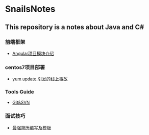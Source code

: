 # SnailsNotes
## This repository is a notes about Java and C#

### 前端框架

* [Angular项目模块介绍]([https://github.com/SnailsRocket/SnailsNotes/blob/master/docs/%E5%89%8D%E7%AB%AF%E6%A1%86%E6%9E%B6/Angular/Angular%E9%A1%B9%E7%9B%AE%E6%A8%A1%E5%9D%97%E4%BB%8B%E7%BB%8D.md](https://github.com/SnailsRocket/SnailsNotes/blob/master/docs/前端框架/Angular/Angular项目模块介绍.md))



### centos7项目部署

* [yum update 引发的线上事故](https://editor.csdn.net/md/?articleId=108058509)



### Tools Guide

* [Git&SVN](https://github.com/SnailsRocket/SnailsNotes/blob/master/docs/tool/GIT%26SVN.md)



### 面试技巧

* [最强简历编写及模板](https://editor.csdn.net/md/?articleId=103811416)